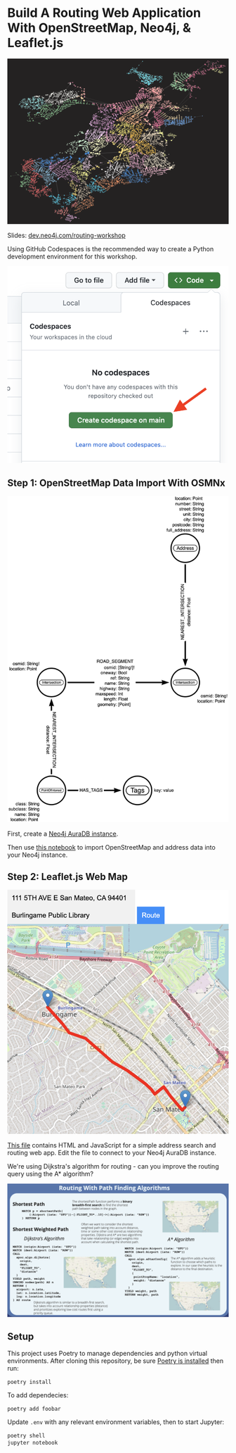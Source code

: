 # Build A Routing Web Application With OpenStreetMap, Neo4j, & Leaflet.js

![](img/BostonGraphViz.png)

Slides: [dev.neo4j.com/routing-workshop](https://dev.neo4j.com/routing-workshop)

Using GitHub Codespaces is the recommended way to create a Python development environment for this workshop.

![](img/codespaces.png)

## Step 1: OpenStreetMap Data Import With OSMNx

![](img/data_model_addresses.png)

First, create a [Neo4j AuraDB instance](https://dev.neo4j.com/aura).

Then use [this notebook](https://github.com/johnymontana/openstreetmap-routing-web-app-workshop/blob/main/notebooks/01-import.ipynb) to import OpenStreetMap and address data into your Neo4j instance.


## Step 2: Leaflet.js Web Map

![](img/address_routing.png)

[This file](https://github.com/johnymontana/openstreetmap-routing-web-app-workshop/blob/main/web/address_routing.html) contains HTML and JavaScript for a simple address search and routing web app. Edit the file to connect to your Neo4j AuraDB instance.

We're using Dijkstra's algorithm for routing - can you improve the routing query using the A* algorithm?

![](img/path_finding.png)


## Setup

This project uses Poetry to manage dependencies and python virtual environments. After cloning this repository, be sure [Poetry is installed](https://python-poetry.org/) then run:

```
poetry install
```

To add dependecies:

```
poetry add foobar
```

Update `.env` with any relevant environment variables, then to start Jupyter:

```
poetry shell
jupyter notebook
```
